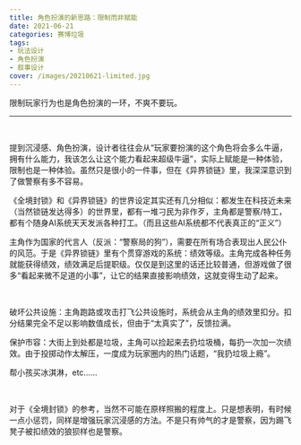 ```yaml
---
title: 角色扮演的新思路：限制而非赋能
date: 2021-06-21
categories: 赛博垃圾
tags: 
- 玩法设计
- 角色扮演
- 叙事设计
cover: /images/20210621-limited.jpg
---
```


限制玩家行为也是角色扮演的一环，不爽不要玩。

<!--more-->

---

   <br/>

提到沉浸感、角色扮演，设计者往往会从“玩家要扮演的这个角色将会多么牛逼，拥有什么能力，我该怎么让这个能力看起来超级牛逼”，实际上赋能是一种体验，限制也是一种体验。虽然只是很小的一件事，但在《异界锁链》里，我深深意识到了做警察有多不容易。

 

《全境封锁》和《异界锁链》的世界设定其实还有几分相似：都发生在科技近未来（当然锁链发达得多）的世界里，都有一堆刁民为非作歹，主角都是警察/特工，都有个随身AI系统天天发派各种打工。（而且这些AI系统都不代表真正的“正义”）

主角作为国家的代言人（反派：“警察局的狗”），需要在所有场合表现出人民公仆的风范。于是《异界锁链》里有个贯穿游戏的系统：绩效等级。主角完成各种任务就能获得绩效，绩效满足后提职级。仅仅是到这里的话还比较普通，但游戏做了很多“看起来微不足道的小事”，让它的结果直接影响绩效，这就变得生动了起来。

   <br/>

破坏公共设施：主角跑路或攻击打飞公共设施时，系统会从主角的绩效里扣分。扣分结果完全不足以影响数值成长，但由于“太真实了”，反馈拉满。

保护市容：大街上到处都是垃圾，主角可以捡起来去扔垃圾桶，每扔一次加一次绩效。由于投掷动作太解压，一度成为玩家圈内的热门话题，“我扔垃圾上瘾”。

帮小孩买冰淇淋，etc……

   <br/>

对于《全境封锁》的参考，当然不可能在原样照搬的程度上。只是想表明，有时候一点小惩罚，同样是增强玩家沉浸感的方法。不是只有帅气的才是警察，因为踢飞凳子被扣绩效的狼狈样也是警察。

  <br/>

